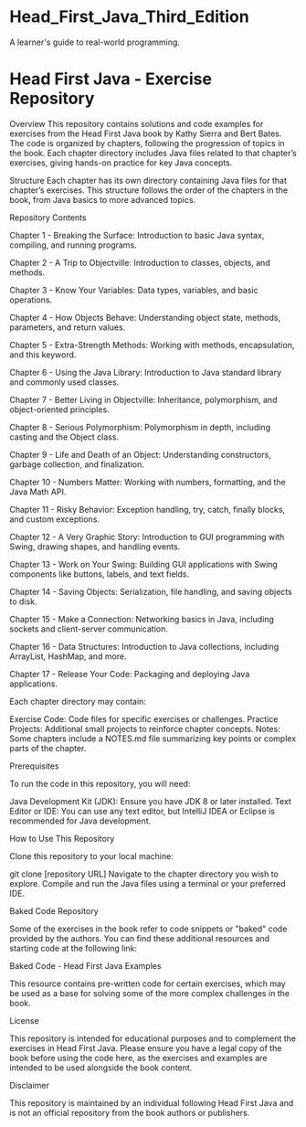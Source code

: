 # Head_First_Java_Third_Edition
A learner's guide to real-world programming. 

# Head First Java - Exercise Repository

Overview
This repository contains solutions and code examples for exercises from the Head First Java book by Kathy Sierra and Bert Bates. The code is organized by chapters, following the progression of topics in the book. Each chapter directory includes Java files related to that chapter’s exercises, giving hands-on practice for key Java concepts.

Structure
Each chapter has its own directory containing Java files for that chapter’s exercises. This structure follows the order of the chapters in the book, from Java basics to more advanced topics.

Repository Contents

Chapter 1 - Breaking the Surface: Introduction to basic Java syntax, compiling, and running programs.

Chapter 2 - A Trip to Objectville: Introduction to classes, objects, and methods.

Chapter 3 - Know Your Variables: Data types, variables, and basic operations.

Chapter 4 - How Objects Behave: Understanding object state, methods, parameters, and return values.

Chapter 5 - Extra-Strength Methods: Working with methods, encapsulation, and this keyword.

Chapter 6 - Using the Java Library: Introduction to Java standard library and commonly used classes.

Chapter 7 - Better Living in Objectville: Inheritance, polymorphism, and object-oriented principles.

Chapter 8 - Serious Polymorphism: Polymorphism in depth, including casting and the Object class.

Chapter 9 - Life and Death of an Object: Understanding constructors, garbage collection, and finalization.

Chapter 10 - Numbers Matter: Working with numbers, formatting, and the Java Math API.

Chapter 11 - Risky Behavior: Exception handling, try, catch, finally blocks, and custom exceptions.

Chapter 12 - A Very Graphic Story: Introduction to GUI programming with Swing, drawing shapes, and handling events.

Chapter 13 - Work on Your Swing: Building GUI applications with Swing components like buttons, labels, and text fields.

Chapter 14 - Saving Objects: Serialization, file handling, and saving objects to disk.

Chapter 15 - Make a Connection: Networking basics in Java, including sockets and client-server communication.

Chapter 16 - Data Structures: Introduction to Java collections, including ArrayList, HashMap, and more.

Chapter 17 - Release Your Code: Packaging and deploying Java applications.

Each chapter directory may contain:

Exercise Code: Code files for specific exercises or challenges.
Practice Projects: Additional small projects to reinforce chapter concepts.
Notes: Some chapters include a NOTES.md file summarizing key points or complex parts of the chapter.

Prerequisites

To run the code in this repository, you will need:

Java Development Kit (JDK): Ensure you have JDK 8 or later installed.
Text Editor or IDE: You can use any text editor, but IntelliJ IDEA or Eclipse is recommended for Java development.

How to Use This Repository

Clone this repository to your local machine:

git clone [repository URL]
Navigate to the chapter directory you wish to explore.
Compile and run the Java files using a terminal or your preferred IDE.

Baked Code Repository

Some of the exercises in the book refer to code snippets or "baked" code provided by the authors. You can find these additional resources and starting code at the following link:

Baked Code - Head First Java Examples

This resource contains pre-written code for certain exercises, which may be used as a base for solving some of the more complex challenges in the book.

License

This repository is intended for educational purposes and to complement the exercises in Head First Java. Please ensure you have a legal copy of the book before using the code here, as the exercises and examples are intended to be used alongside the book content.

Disclaimer

This repository is maintained by an individual following Head First Java and is not an official repository from the book authors or publishers.

